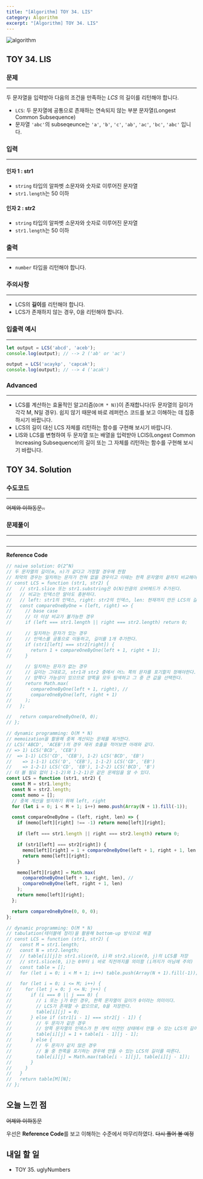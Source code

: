 ```yaml
---
title: "[Algorithm] TOY 34. LIS"
category: Algorithm
excerpt: "[Algorithm] TOY 34. LIS"
---
```


![algorithm](https://user-images.githubusercontent.com/83164003/131701318-f0ff36c4-1fcc-4f21-b978-18a9d8ec3386.jpg)
## TOY 34. LIS
### 문제
---
두 문자열을 입력받아 다음의 조건을 만족하는 *LCS* 의 길이를 리턴해야 합니다.

- `LCS`: 두 문자열에 공통으로 존재하는 연속되지 않는 부분 문자열(Longest Common Subsequence)
- 문자열 `'abc'`의 subseqeunce는 `'a'`, `'b'`, `'c'`, `'ab'`, `'ac'`, `'bc'`, `'abc'` 입니다.

### 입력
---
#### 인자 1 : str1
- `string` 타입의 알파벳 소문자와 숫자로 이루어진 문자열
- `str1.length`는 50 이하

#### 인자 2 : str2
- `string` 타입의 알파벳 소문자와 숫자로 이루어진 문자열
- `str1.length`는 50 이하

### 출력
---
- `number` 타입을 리턴해야 합니다.

### 주의사항
---
- LCS의 **길이**를 리턴해야 합니다.
- LCS가 존재하지 않는 경우, 0을 리턴해야 합니다.

### 입출력 예시
---
```javascript
let output = LCS('abcd', 'aceb');
console.log(output); // --> 2 ('ab' or 'ac')

output = LCS('acaykp', 'capcak');
console.log(output); // --> 4 ('acak')
```

### Advanced
---
- LCS를 계산하는 효율적인 알고리즘(`O(M * N)`)이 존재합니다(두 문자열의 길이가 각각 M, N일 경우). 쉽지 않기 때문에 바로 레퍼런스 코드를 보고 이해하는 데 집중하시기 바랍니다.
- LCS의 길이 대신 LCS 자체를 리턴하는 함수를 구현해 보시기 바랍니다.
- LIS와 LCS를 변형하여 두 문자열 또는 배열을 입력받아 LCIS(Longest Common Increasing Subsequence)의 길이 또는 그 자체를 리턴하는 함수를 구현해 보시기 바랍니다.

## TOY 34. Solution
### 수도코드
---
~~어제와 이하동문..~~

### 문제풀이 
---

```javascript

```
--- 

**Reference Code**
```javascript
// naive solution: O(2^N)
// 두 문자열의 길이(m, n)가 같다고 가정할 경우에 한함
// 최악의 경우는 일치하는 문자가 전혀 없을 경우이고 이때는 한쪽 문자열의 끝까지 비교해야 하므로 2^n 만큼의 시간이 걸린다.
// const LCS = function (str1, str2) {
//   // str1.slice 또는 str1.substring은 O(N)만큼의 오버헤드가 추가된다.
//   // 비교는 인덱스만 알아도 충분하다.
//   // left: str1의 인덱스, right: str2의 인덱스, len: 현재까지 만든 LCS의 길이
//   const compareOneByOne = (left, right) => {
//     // base case
//     // 더 이상 비교가 불가능한 경우
//     if (left === str1.length || right === str2.length) return 0;

//     // 일치하는 문자가 있는 경우
//     // 인덱스를 공통으로 이동하고, 길이를 1개 추가한다.
//     if (str1[left] === str2[right]) {
//       return 1 + compareOneByOne(left + 1, right + 1);
//     }

//     // 일치하는 문자가 없는 경우
//     // 길이는 그대로고, str1과 str2 중에서 어느 쪽의 문자를 포기할지 정해야한다.
//     // 양쪽다 가능성이 있으므로 양쪽을 모두 탐색하고 그 중 큰 값을 선택한다.
//     return Math.max(
//       compareOneByOne(left + 1, right), //
//       compareOneByOne(left, right + 1)
//     );
//   };

//   return compareOneByOne(0, 0);
// };

// dynamic programming: O(M * N)
// memoization을 활용해 중복 계산되는 문제를 제거한다.
// LCS('ABCD', 'ACEB')의 경우 재귀 호출을 적어보면 아래와 같다.
// => 1) LCS('BCD', 'CEB')
//  => 1-1) LCS('CD', 'CEB'), 1-2) LCS('BCD', 'EB')
//    => 1-1-1) LCS('D', 'CEB'), 1-1-2) LCS('CD', 'EB')
//    => 1-2-1) LCS('CD', 'EB'), 1-2-2) LCS('BCD', 'B')
// 더 볼 필요 없이 1-1-2)와 1-2-1)은 같은 문제임을 알 수 있다.
const LCS = function (str1, str2) {
  const M = str1.length;
  const N = str2.length;
  const memo = [];
  // 중복 계산을 방지하기 위해 left, right
  for (let i = 0; i < M + 1; i++) memo.push(Array(N + 1).fill(-1));

  const compareOneByOne = (left, right, len) => {
    if (memo[left][right] !== -1) return memo[left][right];

    if (left === str1.length || right === str2.length) return 0;

    if (str1[left] === str2[right]) {
      memo[left][right] = 1 + compareOneByOne(left + 1, right + 1, len + 1);
      return memo[left][right];
    }

    memo[left][right] = Math.max(
      compareOneByOne(left + 1, right, len), //
      compareOneByOne(left, right + 1, len)
    );
    return memo[left][right];
  };

  return compareOneByOne(0, 0, 0);
};

// dynamic programming: O(M * N)
// tabulation(테이블에 정리)을 활용해 bottom-up 방식으로 해결
// const LCS = function (str1, str2) {
//   const M = str1.length;
//   const N = str2.length;
//   // table[i][j]는 str1.slice(0, i)와 str2.slice(0, j)의 LCS를 저장
//   // str1.slice(0, i)는 0부터 i 바로 직전까지를 의미함 (i까지가 아님에 주의)
//   const table = [];
//   for (let i = 0; i < M + 1; i++) table.push(Array(N + 1).fill(-1));

//   for (let i = 0; i <= M; i++) {
//     for (let j = 0; j <= N; j++) {
//       if (i === 0 || j === 0) {
//         // i 또는 j가 0인 경우, 한쪽 문자열이 길이가 0이라는 의미이다.
//         // LCS가 존재할 수 없으므로, 0을 저장한다.
//         table[i][j] = 0;
//       } else if (str1[i - 1] === str2[j - 1]) {
//         // 두 문자가 같은 경우
//         // 양쪽 문자열의 인덱스가 한 개씩 이전인 상태에서 만들 수 있는 LCS의 길이보다 1만큼 더 길다.
//         table[i][j] = 1 + table[i - 1][j - 1];
//       } else {
//         // 두 문자가 같지 않은 경우
//         // 둘 중 한쪽을 포기하는 경우에 만들 수 있는 LCS의 길이를 따른다.
//         table[i][j] = Math.max(table[i - 1][j], table[i][j - 1]);
//       }
//     }
//   }
//   return table[M][N];
// };
```

## 오늘 느낀 점
~~어제와 이하동문~~

우선은 **Reference Code**를 보고 이해하는 수준에서 마무리하였다.  ~~다시 풀어 볼 예정~~

## 내일 할 일
- TOY 35. uglyNumbers
